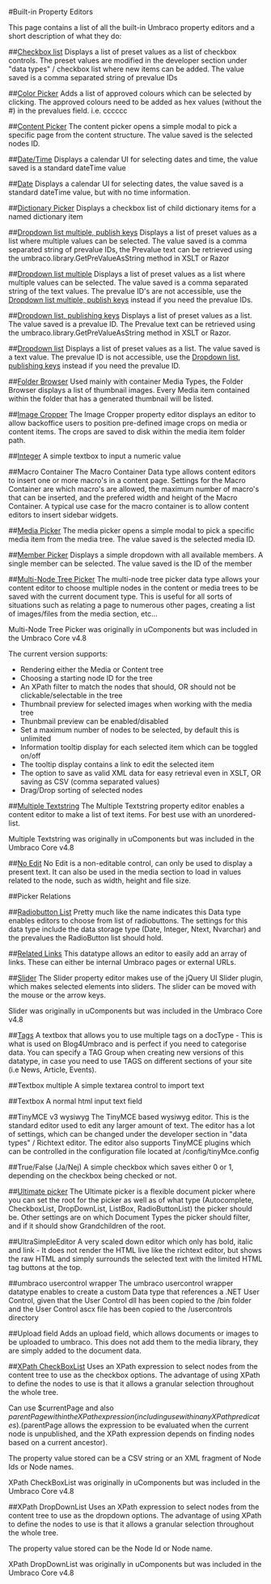#Built-in Property Editors

This page contains a list of all the built-in Umbraco property editors and a short description of what they do:

##[Checkbox list](Checkbox-List.md)
Displays a list of preset values as a list of checkbox controls. The preset values are modified in the developer section under "data types" / checkbox list where new items can be added. The value saved is a comma separated string of prevalue IDs

##[Color Picker](Color-Picker.md)
Adds a list of approved colours which can be selected by clicking. The approved colours need to be added as hex values (without the #) in the prevalues field. i.e. cccccc

##[Content Picker](Content-Picker.md)
The content picker opens a simple modal to pick a specific page from the content structure. The value saved is the selected nodes ID. 

##[Date/Time](Date-Time.md)
Displays a calendar UI for selecting dates and time, the value saved is a standard dateTime value

##[Date](Date.md)
Displays a calendar UI for selecting dates, the value saved is a standard dateTime value, but with no time information.

##[Dictionary Picker](Dictionary-Picker.md)
Displays a checkbox list of child dictionary items for a named dictionary item

##[Dropdown list multiple, publish keys](Dropdown-Multiple-Publish-Keys.md)
Displays a list of preset values as a list where multiple values can be selected. The value saved is a comma separated string of prevalue IDs, the Prevalue text can be retrieved using the umbraco.library.GetPreValueAsString method in XSLT or Razor

##[Dropdown list multiple](Dropdown-Multiple.md)
Displays a list of preset values as a list where multiple values can be selected. The value saved is a comma separated string of the text values. The prevalue ID's are not accessible, use the [Dropdown list multiple, publish keys](Dropdown-Multiple-Publish-Keys.md) instead if you need the prevalue IDs.

##[Dropdown list, publishing keys](Dropdown-Publish-Keys.md)
Displays a list of preset values as a list. The value saved is a prevalue ID. The Prevalue text can be retrieved using the umbraco.library.GetPreValueAsString method in XSLT or Razor.

##[Dropdown list](Dropdown.md)
Displays a list of preset values as a list. The value saved is a text value. The prevalue ID is not accessible, use the [Dropdown list, publishing keys](Dropdown-Publish-Keys.md) instead if you need the prevalue ID.

##[Folder Browser](Folder-Browser.md)
Used mainly with container Media Types, the Folder Browser displays a list of thumbnail images. Every Media item contained within the folder that has a generated thumbnail will be listed.

##[Image Cropper](Image-Cropper.md)
The Image Cropper property editor displays an editor to allow backoffice users to position pre-defined image crops on media or content items. The crops are saved to disk within the media item folder path.

##[Integer](Integer.md)
A simple textbox to input a numeric value

##Macro Container
The Macro Container Data type allows content editors to insert one or more macro's in a content page. Settings for the Macro Container are which macro's are allowed, the maximum number of macro's that can be inserted, and the prefered width and height of the Macro Container. A typical use case for the macro container is to allow content editors to insert sidebar widgets.

##[Media Picker](Media-Picker.md)
The media picker opens a simple modal to pick a specific media item from the media tree. The value saved is the selected media ID.

##[Member Picker](Member-Picker.md)
Displays a simple dropdown with all available members. A single member can be selected. The value saved is the ID of the member

##[Multi-Node Tree Picker](Multi-Node-Tree-Picker.md)
The multi-node tree picker data type allows your content editor to choose multiple nodes in the content or media trees to be saved with the current document type. This is useful for all sorts of situations such as relating a page to numerous other pages, creating a list of images/files from the media section, etc... 

Multi-Node Tree Picker was originally in uComponents but was included in the Umbraco Core v4.8 

The current version supports:

* Rendering either the Media or Content tree
* Choosing a starting node ID for the tree
* An XPath filter to match the nodes that should, OR should not be clickable/selectable in the tree
* Thumbnail preview for selected images when working with the media tree
* Thunbmail preview can be enabled/disabled
* Set a maximum number of nodes to be selected, by default this is unlimited
* Information tooltip display for each selected item which can be toggled on/off
* The tooltip display contains a link to edit the selected item
* The option to save as valid XML data for easy retrieval even in XSLT, OR saving as CSV (comma separated values)
* Drag/Drop sorting of selected nodes


##[Multiple Textstring](Multiple-Textstring.md)
The Multiple Textstring property editor enables a content editor to make a list of text items. For best use with an unordered-list.

Multiple Textstring was originally in uComponents but was included in the Umbraco Core v4.8 

##[No Edit](No-Edit.md)
No Edit is a non-editable control, can only be used to display a present text. It can also be used in the media section to load in values related to the node, such as width, height and file size.

##Picker Relations

##[Radiobutton List](Radiobutton-List.md)
Pretty much like the name indicates this Data type enables editors to choose from list of radiobuttons. The settings for this data type include the data storage type (Date, Integer, Ntext, Nvarchar) and the prevalues the RadioButton list should hold.

##[Related Links](Related-Links.md)
This datatype allows an editor to easily add an array of links. These can either be internal Umbraco pages or external URLs.

##[Slider](Slider.md)
The Slider property editor makes use of the jQuery UI Slider plugin, which makes selected elements into sliders. The slider can be moved with the mouse or the arrow keys.

Slider was originally in uComponents but was included in the Umbraco Core v4.8 

##[Tags](Tags.md)
A textbox that allows you to use multiple tags on a docType - This is what is used on Blog4Umbraco and is perfect if you need to categorise data.  You can specify a TAG Group when creating new versions of this datatype, in case you need to use TAGS on different sections of your site (i.e  News, Article, Events).

##Textbox multiple
A simple textarea control to import text

##Textbox
A normal html input text field

##TinyMCE v3 wysiwyg
The TinyMCE based wysiwyg editor. This is the standard editor used to edit any larger amount of text. The editor has a lot of settings, which can be changed under the developer section in "data types" / Richtext editor. The editor also supports TinyMCE plugins which can be controlled in the configuration file located at /config/tinyMce.config

##True/False (Ja/Nej)
A simple checkbox which saves either 0 or 1, depending on the checkbox being checked or not.

##[Ultimate picker](Ultimate-Picker.md)
The Ultimate picker is a flexible document picker where you can set the root for the picker as well as of what type (Autocomplete, CheckboxList, DropDownList, ListBox, RadioButtonList) the picker should be. Other settings are on which Document Types the picker should filter, and if it should show Grandchildren of the root.  

##UltraSimpleEditor
A very scaled down editor which only has bold, italic and link - It does not render the HTML live like the richtext editor, but shows the raw HTML and simply surrounds the selected text with the limited HTML tag buttons at the top.

##umbraco usercontrol wrapper
The umbraco usercontrol wrapper datatype enables to create a custom Data type that references a .NET User Control, given that the User Control dll has been copied to the /bin folder and the User Control ascx file has been copied to the /usercontrols directory

##Upload field
Adds an upload field, which allows documents or images to be uploaded to umbraco. This does not add them to the media library, they are simply added to the document data.

##[XPath CheckBoxList](XPath-CheckBox-List.md)
Uses an XPath expression to select nodes from the content tree to use as the checkbox options. The advantage of using XPath to define the nodes to use is that it allows a granular selection throughout the whole tree.

Can use $currentPage and also $parentPage within the XPath expression (including use within any XPath predicates). ($parentPage allows the expression to be evaluated when the current node is unpublished, and the XPath expression depends on finding nodes based on a current ancestor).

The property value stored can be a CSV string or an XML fragment of Node Ids or Node names.

XPath CheckBoxList was originally in uComponents but was included in the Umbraco Core v4.8

##XPath DropDownList
Uses an XPath expression to select nodes from the content tree to use as the dropdown options. The advantage of using XPath to define the nodes to use is that it allows a granular selection throughout the whole tree.

The property value stored can be the Node Id or Node name.

XPath DropDownList was originally in uComponents but was included in the Umbraco Core v4.8
